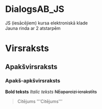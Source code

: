 # DialogsAB_JS
JS (iesācējiem) kursa elektroniskā klade  
Jauna rinda ar 2 atstarpēm
# Virsraksts
## Apakšvirsraksts
### Apakš-apkšvirsraksts
**Bold teksts** _Italic teksts_ ~~NEapareizi ierakstīts~~   
> Citējums
'''Citējums'''
